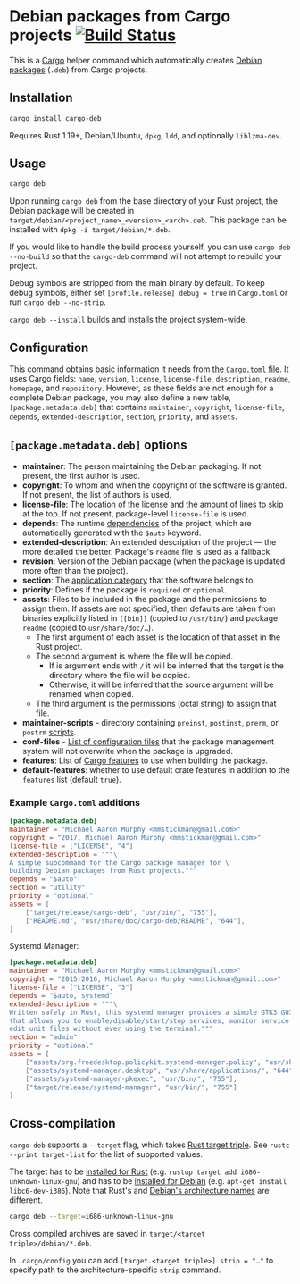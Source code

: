 # Debian packages from Cargo projects [![Build Status](https://travis-ci.org/mmstick/cargo-deb.svg?branch=master)](https://travis-ci.org/mmstick/cargo-deb)

This is a [Cargo](http://doc.crates.io/) helper command which automatically creates [Debian packages](https://www.debian.org/doc/debian-policy/ch-binary.html) (`.deb`) from Cargo projects.

## Installation

```sh
cargo install cargo-deb
```

Requires Rust 1.19+, Debian/Ubuntu, `dpkg`, `ldd`, and optionally `liblzma-dev`.

## Usage

```sh
cargo deb
```

Upon running `cargo deb` from the base directory of your Rust project, the Debian package will be created in `target/debian/<project_name>_<version>_<arch>.deb`. This package can be installed with `dpkg -i target/debian/*.deb`.

If you would like to handle the build process yourself, you can use `cargo deb --no-build` so that the `cargo-deb` command will not attempt to rebuild your project.

Debug symbols are stripped from the main binary by default. To keep debug symbols, either set `[profile.release] debug = true` in `Cargo.toml` or run `cargo deb --no-strip`.

`cargo deb --install` builds and installs the project system-wide.

## Configuration

This command obtains basic information it needs from [the `Cargo.toml` file](http://doc.crates.io/manifest.html). It uses Cargo fields: `name`, `version`, `license`, `license-file`, `description`, `readme`, `homepage`, and `repository`. However, as these fields are not enough for a complete Debian package, you may also define a new table, `[package.metadata.deb]` that contains `maintainer`, `copyright`, `license-file`, `depends`, `extended-description`, `section`, `priority`, and `assets`.

## `[package.metadata.deb]` options

- **maintainer**: The person maintaining the Debian packaging. If not present, the first author is used.
- **copyright**: To whom and when the copyright of the software is granted. If not present, the list of authors is used.
- **license-file**: The location of the license and the amount of lines to skip at the top. If not present, package-level `license-file` is used.
- **depends**: The runtime [dependencies](https://www.debian.org/doc/debian-policy/ch-relationships.html) of the project, which are automatically generated with the `$auto` keyword.
- **extended-description**: An extended description of the project — the more detailed the better. Package's `readme` file is used as a fallback.
- **revision**: Version of the Debian package (when the package is updated more often than the project).
- **section**: The [application category](https://packages.debian.org/stretch/) that the software belongs to.
- **priority**: Defines if the package is `required` or `optional`.
- **assets**: Files to be included in the package and the permissions to assign them. If assets are not specified, then defaults are taken from binaries explicitly listed in `[[bin]]` (copied to `/usr/bin/`) and package `readme` (copied to `usr/share/doc/…`).
    - The first argument of each asset is the location of that asset in the Rust project.
    - The second argument is where the file will be copied.
        - If is argument ends with `/` it will be inferred that the target is the directory where the file will be copied.
        - Otherwise, it will be inferred that the source argument will be renamed when copied.
    - The third argument is the permissions (octal string) to assign that file.
 - **maintainer-scripts** - directory containing `preinst`, `postinst`, `prerm`, or `postrm` [scripts](https://www.debian.org/doc/debian-policy/ch-maintainerscripts.html).
 - **conf-files** - [List of configuration files](https://www.debian.org/doc/manuals/maint-guide/dother.en.html#conffiles) that the package management system will not overwrite when the package is upgraded.
 - **features**: List of [Cargo features](http://doc.crates.io/manifest.html#the-features-section) to use when building the package.
 - **default-features**: whether to use default crate features in addition to the `features` list (default `true`).

### Example `Cargo.toml` additions

```toml
[package.metadata.deb]
maintainer = "Michael Aaron Murphy <mmstickman@gmail.com>"
copyright = "2017, Michael Aaron Murphy <mmstickman@gmail.com>"
license-file = ["LICENSE", "4"]
extended-description = """\
A simple subcommand for the Cargo package manager for \
building Debian packages from Rust projects."""
depends = "$auto"
section = "utility"
priority = "optional"
assets = [
    ["target/release/cargo-deb", "usr/bin/", "755"],
    ["README.md", "usr/share/doc/cargo-deb/README", "644"],
]
```

Systemd Manager:

```toml
[package.metadata.deb]
maintainer = "Michael Aaron Murphy <mmstickman@gmail.com>"
copyright = "2015-2016, Michael Aaron Murphy <mmstickman@gmail.com>"
license-file = ["LICENSE", "3"]
depends = "$auto, systemd"
extended-description = """\
Written safely in Rust, this systemd manager provides a simple GTK3 GUI interface \
that allows you to enable/disable/start/stop services, monitor service logs, and \
edit unit files without ever using the terminal."""
section = "admin"
priority = "optional"
assets = [
    ["assets/org.freedesktop.policykit.systemd-manager.policy", "usr/share/polkit-1/actions/", "644"],
    ["assets/systemd-manager.desktop", "usr/share/applications/", "644"],
    ["assets/systemd-manager-pkexec", "usr/bin/", "755"],
    ["target/release/systemd-manager", "usr/bin/", "755"]
]
```

## Cross-compilation

`cargo deb` supports a `--target` flag, which takes [Rust target triple](https://forge.rust-lang.org/platform-support.html). See `rustc --print target-list` for the list of supported values.

The target has to be [installed for Rust](https://github.com/rust-lang-nursery/rustup.rs#cross-compilation) (e.g. `rustup target add i686-unknown-linux-gnu`) and has to be [installed for Debian](https://wiki.debian.org/ToolChain/Cross) (e.g. `apt-get install libc6-dev-i386`). Note that Rust's and [Debian's architecture names](https://www.debian.org/ports/) are different.

```sh
cargo deb --target=i686-unknown-linux-gnu
```

Cross compiled archives are saved in `target/<target triple>/debian/*.deb`.

In `.cargo/config` you can add `[target.<target triple>] strip = "…"` to specify path to the architecture-specific `strip` command.
